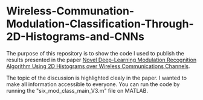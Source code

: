 # Wireless-Communation-Modulation-Classification-Through-2D-Histograms-and-CNNs

The purpose of this repository is to show the code I used to publish the results presented in the paper [Novel Deep-Learning Modulation Recognition Algorithm Using 2D Histograms over Wireless Communications Channels](https://www.mdpi.com/2072-666X/13/9/1533).

The topic of the discussion is highlighted clealy in the paper. I wanted to make all information accessible to everyone. You can run the code by running the "six_mod_class_main_V3.m" file on MATLAB.
